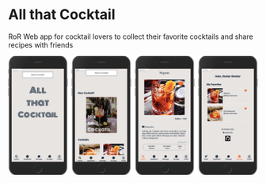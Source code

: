 # All that Cocktail

RoR Web app for cocktail lovers to collect their favorite cocktails and share recipes with friends

<img align="center" src="./allthatcocktail.png" width="700px" />
